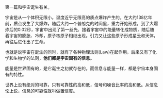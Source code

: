 第一篇和宇宙诞生有关。

宇宙是从一个体积无限小，温度近乎无限高的质点爆炸产生的。在大约138亿年前，质点发生了大爆炸，随后大约一个普朗克的时间里，重力开始形成。到了大爆炸后的0.02秒，宇宙中出现了第一丝光，接着宇宙中的能量转化成物质，随后随着宇宙的膨胀、冷却，原子核原子相继出现，引力又让这些原子形成星云和天体，再往后进化出了生命。

也就是说宇宙在诞生的同时，就有了各种物理法则\(Law\)在起作用，后来又有了化学和生物学的法则，**他们都是宇宙固有的信息**。

能量是世界固有的，是它诞生之初就存在的，而信息与能量一样，都是宇宙本身固有的特性。

世界上没有绝对的可靠，只有可靠性的高和低，信号和噪音比率的高和低。从信息论上说，信息的可靠性就叫做置信度。

